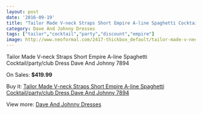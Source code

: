 ```yaml
---
layout: post
date: '2016-09-19'
title: "Tailor Made V-neck Straps Short Empire A-line Spaghetti Cocktail/party/club Dress Dave And Johnny 7894"
category: Dave And Johnny Dresses
tags: ["tailor","cocktail","party","discount","empire"]
image: http://www.neoformal.com/2417-thickbox_default/tailor-made-v-neck-straps-short-empire-a-line-spaghetti-cocktail-party-club-dress-dave-and-johnny-7894.jpg
---
```

Tailor Made V-neck Straps Short Empire A-line Spaghetti Cocktail/party/club Dress Dave And Johnny 7894

On Sales: **$419.99**
<a href="https://www.neoformal.com/en/dave-and-johnny-dresses/910-tailor-made-v-neck-straps-short-empire-a-line-spaghetti-cocktail-party-club-dress-dave-and-johnny-7894.html"><amp-img layout="responsive" width="600" height="600" src="//www.neoformal.com/2417-thickbox_default/tailor-made-v-neck-straps-short-empire-a-line-spaghetti-cocktail-party-club-dress-dave-and-johnny-7894.jpg" alt="Tailor Made V-neck Straps Short Empire A-line Spaghetti Cocktail/party/club Dress Dave And Johnny 7894 0" /></a>
<a href="https://www.neoformal.com/en/dave-and-johnny-dresses/910-tailor-made-v-neck-straps-short-empire-a-line-spaghetti-cocktail-party-club-dress-dave-and-johnny-7894.html"><amp-img layout="responsive" width="600" height="600" src="//www.neoformal.com/2418-thickbox_default/tailor-made-v-neck-straps-short-empire-a-line-spaghetti-cocktail-party-club-dress-dave-and-johnny-7894.jpg" alt="Tailor Made V-neck Straps Short Empire A-line Spaghetti Cocktail/party/club Dress Dave And Johnny 7894 1" /></a>

Buy it: [Tailor Made V-neck Straps Short Empire A-line Spaghetti Cocktail/party/club Dress Dave And Johnny 7894](https://www.neoformal.com/en/dave-and-johnny-dresses/910-tailor-made-v-neck-straps-short-empire-a-line-spaghetti-cocktail-party-club-dress-dave-and-johnny-7894.html "Tailor Made V-neck Straps Short Empire A-line Spaghetti Cocktail/party/club Dress Dave And Johnny 7894")

View more: [Dave And Johnny Dresses](https://www.neoformal.com/en/9-dave-and-johnny-dresses "Dave And Johnny Dresses")